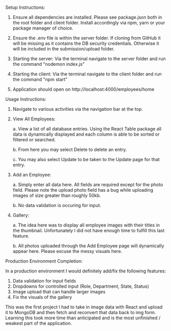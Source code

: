 Setup Instructions:

1. Ensure all dependencies are installed. Please see package.json both in the root folder and client folder. Install accordingly via npm, yarn or your package manager of choice. 

2. Ensure the .env file is within the server folder. If cloning from GitHub it will be missing as it contains the DB security credentials. Otherwise it will be included in the submission/upload folder. 

3. Starting the server: Via the terminal navigate to the server folder and run the command "nodemon index.js"

4. Starting the client: Via the terminal navigate to the client folder and run the command "npm start"

5. Application should open on http://localhost:4000/employees/home

Usage Instructions:

1. Navigate to various activities via the navigation bar at the top.

2. View All Employees: 
    
    a. View a list of all database entries. Using the React Table package all data is dynamically   displayed and each column is able to be sorted or filtered or searched.

    b. From here you may select Delete to delete an entry. 

    c. You may also select Update to be taken to the Update page for that entry. 

3. Add an Employee:

    a. Simply enter all data here. All fields are required except for the photo field. Please note the upload photo field has a bug while uploading images of size greater than roughly 50kb. 

    b. No data validation is occuring for input.

4. Gallery:

    a. The idea here was to display all employee images with their titles in the thumbnail. Unfortunately I did not have enough time to fulfill this last feature. 

    b. All photos uploaded through the Add Employee page will dynamically appear here. Please excuse the messy visuals here. 

Production Environment Completion: 

In a production environment I would definitely add/fix the following features:

1. Data validation for input fields
2. Dropdowns for controlled input (Role, Department, State, Status)
3. Image upload that can handle larger images
4. Fix the visuals of the gallery

This was the first project I had to take in image data with React and upload it to MongoDB and then fetch and reconvert that data back to img form. Learning this took more time than anticipated and is the most unfinished / weakest part of the application. 







